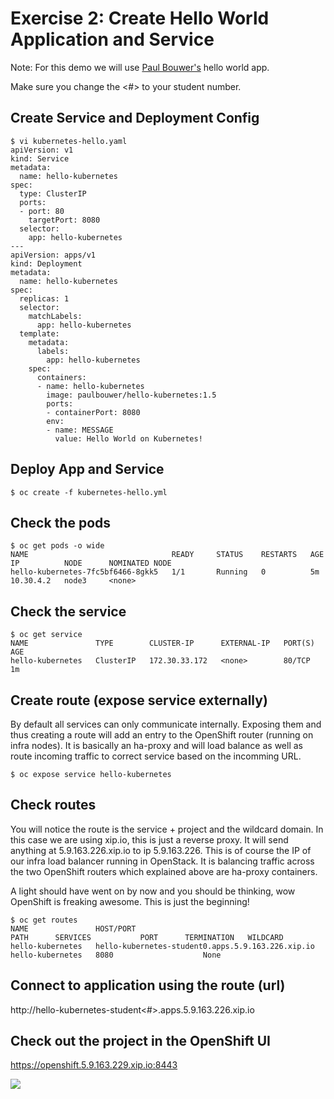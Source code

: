 # Exercise 2: Create Hello World Application and Service
Note: For this demo we will use [Paul Bouwer's](https://github.com/paulbouwer/hello-kubernetes) hello world app.

Make sure you change the <#> to your student number.

## Create Service and Deployment Config

```
$ vi kubernetes-hello.yaml
apiVersion: v1
kind: Service
metadata:
  name: hello-kubernetes
spec:
  type: ClusterIP
  ports:
  - port: 80
    targetPort: 8080
  selector:
    app: hello-kubernetes
---
apiVersion: apps/v1
kind: Deployment
metadata:
  name: hello-kubernetes
spec:
  replicas: 1
  selector:
    matchLabels:
      app: hello-kubernetes
  template:
    metadata:
      labels:
        app: hello-kubernetes
    spec:
      containers:
      - name: hello-kubernetes
        image: paulbouwer/hello-kubernetes:1.5
        ports:
        - containerPort: 8080
        env:
        - name: MESSAGE
          value: Hello World on Kubernetes!
```

## Deploy App and Service
```
$ oc create -f kubernetes-hello.yml
```

## Check the pods
```
$ oc get pods -o wide
NAME                                READY     STATUS    RESTARTS   AGE       IP          NODE      NOMINATED NODE
hello-kubernetes-7fc5bf6466-8gkk5   1/1       Running   0          5m        10.30.4.2   node3     <none>
```

## Check the service
```
$ oc get service
NAME               TYPE        CLUSTER-IP      EXTERNAL-IP   PORT(S)   AGE
hello-kubernetes   ClusterIP   172.30.33.172   <none>        80/TCP    1m
```

## Create route (expose service externally)
By default all services can only communicate internally. Exposing them and thus creating a route will add an entry to the OpenShift router (running on infra nodes). It is basically an ha-proxy and will load balance as well as route incoming traffic to correct service based on the incomming URL.

```
$ oc expose service hello-kubernetes
```

## Check routes
You will notice the route is the service + project and the wildcard domain. In this case we are using xip.io, this is just a reverse proxy. It will send anything at 5.9.163.226.xip.io to ip 5.9.163.226. This is of course the IP of our infra load balancer running in OpenStack. It is balancing traffic across the two OpenShift routers which explained above are ha-proxy containers.

A light should have went on by now and you should be thinking, wow OpenShift is freaking awesome. This is just the beginning!
```
$ oc get routes
NAME               HOST/PORT                                           PATH      SERVICES           PORT      TERMINATION   WILDCARD
hello-kubernetes   hello-kubernetes-student0.apps.5.9.163.226.xip.io             hello-kubernetes   8080                    None
```
## Connect to application using the route (url)

http://hello-kubernetes-student<#>.apps.5.9.163.226.xip.io

## Check out the project in the OpenShift UI
https://openshift.5.9.163.229.xip.io:8443

![](images/hello-kubernetes-okd.PNG)
